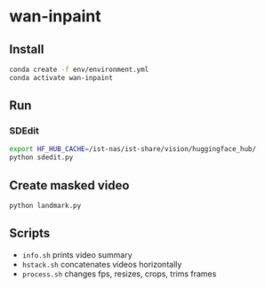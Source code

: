 # wan-inpaint

## Install
```bash
conda create -f env/environment.yml
conda activate wan-inpaint
```

## Run

### SDEdit
```bash
export HF_HUB_CACHE=/ist-nas/ist-share/vision/huggingface_hub/
python sdedit.py
```

## Create masked video
```bash
python landmark.py
```

## Scripts
- `info.sh` prints video summary
- `hstack.sh` concatenates videos horizontally
- `process.sh` changes fps, resizes, crops, trims frames
